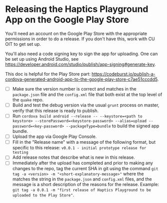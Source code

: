 Releasing the Haptics Playground App on the Google Play Store
=============================================================

You'll need an account on the Google Play Store with the appropriate permissions in order to do a release.  If you don't
have this, work with CU OIT to get set up.

You'll also need a code signing key to sign the app for uploading.  One can be set up using Android Studio, see
https://developer.android.com/studio/publish/app-signing#generate-key.

This doc is helpful for the Play Store part: https://codeburst.io/publish-a-cordova-generated-android-app-to-the-google-play-store-c7ae51cccdd5.

- [ ] Make sure the version number is correct and matches in the `package.json` file and the `config.xml` file that both
exist at the top level of the `quake` repo.
- [ ] Build and test the debug version via the usual `grunt` process on master, verify that this release is ready to
publish.
- [ ] Run `cordova build android --release -- --keystore=<path to keystore> --storePassword=<keystore-password> --alias=upload --password=<key-password> --packageType=bundle`
to build the signed app bundle.
- [ ] Upload the app via Google Play Console.
- [ ] Fill in the "Release name" with a message of the following format, but specific to this release: 
`v0.0.1 - initial prototype release for testing`
- [ ] Add release notes that describe what is new in this release.
- [ ] Immediately after the upload has completed and prior to making any changes to the repo, tag the current SHA in git
using the command `git tag -a <version> -m "<short-explanatory-message>"` where the <version> matches the string in the
`package.json` and `config.xml` files, and the message is a short description of the reasons for the release.  Example:
`git tag -a 0.0.1 -m "first release of Haptics Playground to be uploaded to the Play Store"`.
